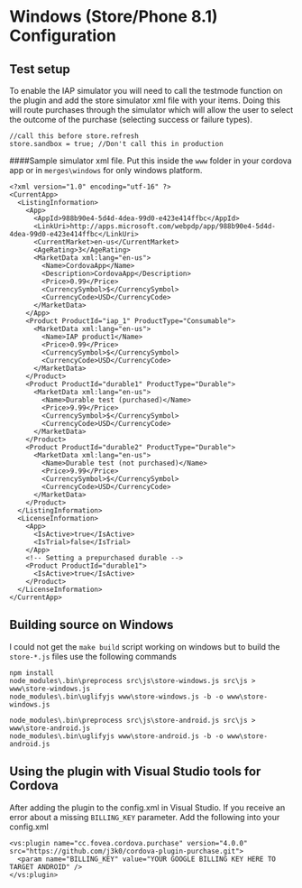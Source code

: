 # Windows (Store/Phone 8.1) Configuration

## Test setup
To enable the IAP simulator you will need to call the testmode function on the plugin and add the store simulator xml file with your items.
Doing this will route purchases through the simulator which will allow the user to select the outcome of the purchase (selecting success or failure types).

```
//call this before store.refresh
store.sandbox = true; //Don't call this in production
```

####Sample simulator xml file.
Put this inside the `www` folder in your cordova app or in `merges\windows` for only windows platform.
```
<?xml version="1.0" encoding="utf-16" ?>
<CurrentApp>
  <ListingInformation>
    <App>
      <AppId>988b90e4-5d4d-4dea-99d0-e423e414ffbc</AppId>
      <LinkUri>http://apps.microsoft.com/webpdp/app/988b90e4-5d4d-4dea-99d0-e423e414ffbc</LinkUri>
      <CurrentMarket>en-us</CurrentMarket>
      <AgeRating>3</AgeRating>
      <MarketData xml:lang="en-us">
        <Name>CordovaApp</Name>
        <Description>CordovaApp</Description>
        <Price>0.99</Price>
        <CurrencySymbol>$</CurrencySymbol>
        <CurrencyCode>USD</CurrencyCode>
      </MarketData>
    </App>
    <Product ProductId="iap_1" ProductType="Consumable">
      <MarketData xml:lang="en-us">
        <Name>IAP product1</Name>
        <Price>0.99</Price>
        <CurrencySymbol>$</CurrencySymbol>
        <CurrencyCode>USD</CurrencyCode>
      </MarketData>
    </Product>
    <Product ProductId="durable1" ProductType="Durable">
      <MarketData xml:lang="en-us">
        <Name>Durable test (purchased)</Name>
        <Price>9.99</Price>
        <CurrencySymbol>$</CurrencySymbol>
        <CurrencyCode>USD</CurrencyCode>
      </MarketData>
    </Product>
    <Product ProductId="durable2" ProductType="Durable">
      <MarketData xml:lang="en-us">
        <Name>Durable test (not purchased)</Name>
        <Price>9.99</Price>
        <CurrencySymbol>$</CurrencySymbol>
        <CurrencyCode>USD</CurrencyCode>
      </MarketData>
    </Product>
  </ListingInformation>
  <LicenseInformation>
    <App>
      <IsActive>true</IsActive>
      <IsTrial>false</IsTrial>
    </App>
    <!-- Setting a prepurchased durable -->
    <Product ProductId="durable1">
      <IsActive>true</IsActive>
    </Product>
  </LicenseInformation>
</CurrentApp>
```

## Building source on Windows

I could not get the `make build` script working on windows but to build the `store-*.js` files use the following commands
```
npm install
node_modules\.bin\preprocess src\js\store-windows.js src\js > www\store-windows.js
node_modules\.bin\uglifyjs www\store-windows.js -b -o www\store-windows.js

node_modules\.bin\preprocess src\js\store-android.js src\js > www\store-android.js
node_modules\.bin\uglifyjs www\store-android.js -b -o www\store-android.js
```


## Using the plugin with Visual Studio tools for Cordova

After adding the plugin to the config.xml in Visual Studio. If you receive an error about a missing `BILLING_KEY` parameter.
Add the following into your config.xml

```
<vs:plugin name="cc.fovea.cordova.purchase" version="4.0.0" src="https://github.com/j3k0/cordova-plugin-purchase.git">
  <param name="BILLING_KEY" value="YOUR GOOGLE BILLING KEY HERE TO TARGET ANDROID" />
</vs:plugin>
``` 